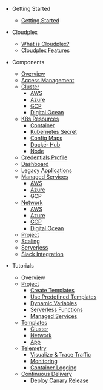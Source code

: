 - Getting Started
  - [Getting Started](/pages/user-guide/getting-started/getting-started)
- Cloudplex
  - [What is Cloudplex?](pages/user-guide/overview/what-is-cloudplex/what-is-cloudplex)
  - [Cloudplex Features](pages/user-guide/overview/cloudplex-features/cloudplex-features)
- Components

  - [Overview](pages/user-guide/components/components)
  - [Access Management](pages/user-guide/components/access-management/access-management)
  - [Cluster](pages/user-guide/components/cluster/cluster)
    - [AWS](pages/user-guide/components/cluster/aws-cluster/aws-cluster)
    - [Azure](pages/user-guide/components/cluster/azure-cluster/azure-cluster)
    - [GCP](pages/user-guide/components/cluster/gcp-cluster/gcp-cluster)
    - [Digital Ocean](pages/user-guide/components/cluster/do-cluster/do-cluster)
  - [K8s Resources](pages/user-guide/components/k8s-resources/k8s-resources)
    - [Container](pages/user-guide/components/k8s-resources/container/container)
    - [Kubernetes Secret](pages/user-guide/components/k8s-resources/kubernetes-secret/kubernetes-secret)
    - [Config Maps](pages/user-guide/components/k8s-resources/config-maps/config-maps)
    - [Docker Hub](pages/user-guide/components/k8s-resources/docker-hub/docker-hub)
    - [Node](pages/user-guide/components/k8s-resources/node/node)
  - [Credentials Profile](pages/user-guide/components/credentials-profile/credentials-profile)
  - [Dashboard](pages/user-guide/components/dashboard/dashboard)
  - [Legacy Applications](pages/user-guide/components/legacy-applications/legacy-applications)
  - [Managed Services](pages/user-guide/components/managed-services/managed-services)
    - [AWS](pages/user-guide/components/managed-services/aws-managed-services/aws-managed-services)
    - [Azure](pages/user-guide/components/managed-services/azure-managed-services/azure-managed-services)
    - GCP
  - [Network](pages/user-guide/components/network/network)
    - [AWS](pages/user-guide/components/network/aws-network/aws-network)
    - [Azure](pages/user-guide/components/network/azure-network/azure-network)
    - [GCP](pages/user-guide/components/network/gcp-network/gcp-network)
    - [Digital Ocean](pages/user-guide/components/network/do-network/do-network)
  - [Project](pages/user-guide/components/project/project)
  - [Scaling](pages/user-guide/components/scaling/scaling)
  - [Serverless](pages/user-guide/components/serverless/serverless)
  - [Slack Integration](pages/user-guide/components/slack-integration/slack-integration)
- Tutorials
  - [Overview](pages/user-guide/tutorials/tutorials)
  - [Project](pages/user-guide/tutorials/project/project)
    - [Create Templates](pages/user-guide/tutorials/project/create-templates/lab-1)
    - [Use Predefined Templates](pages/user-guide/tutorials/project/use-predefined-templates/lab-2)
    - [Dynamic Variables](pages/user-guide/tutorials/project/dynamic-variables/lab-3)
    - [Serverless Functions](pages/user-guide/tutorials/project/serverless-functions/lab-4)
    - [Managed Services](pages/user-guide/tutorials/project/managed-services/lab-5)
  - [Templates](pages/user-guide/tutorials/templates/templates)
    - [Cluster](pages/user-guide/tutorials/templates/cluster/cluster)
    - [Network](pages/user-guide/tutorials/templates/network/network)
    - [App](pages/user-guide/tutorials/templates/app/app)
  - [Telemetry](pages/user-guide/tutorials/telemetry/telemetry)
    - [Visualize & Trace Traffic](pages/user-guide/tutorials/telemetry/visualize-trace-traffic/visualize-trace-traffic)
    - [Monitoring](pages/user-guide/tutorials/telemetry/monitoring/monitoring)
    - [Container Logging](pages/user-guide/tutorials/telemetry/container-logging/container-logging)
  - [Continuous Delivery](pages/user-guide/tutorials/continuous-delivery/continuous-delivery)
    - [Deploy Canary Release](pages/user-guide/tutorials/continuous-delivery/deploy-canary-release/deploy-canary-release)
